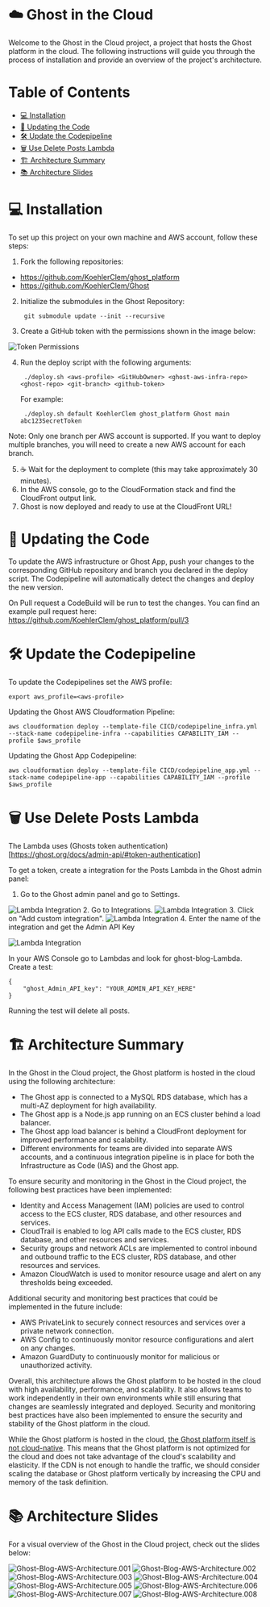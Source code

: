 # ☁️ Ghost in the Cloud

Welcome to the Ghost in the Cloud project, a project that hosts the Ghost platform in the cloud. The following instructions will guide you through the process of installation and provide an overview of the project's architecture.

# Table of Contents

- [💻 Installation](#-installation)
- [🔄 Updating the Code](#-updating-the-code)
- [🛠️ Update the Codepipeline](#️-update-the-codepipeline)
- [🗑️ Use Delete Posts Lambda](#️-use-delete-posts-lambda)
- [🏗️ Architecture Summary](#️-architecture-summary)
- [📚 Architecture Slides](#-architecture-slides)

# 💻 Installation

To set up this project on your own machine and AWS account, follow these steps:

1. Fork the following repositories:

- https://github.com/KoehlerClem/ghost_platform
- https://github.com/KoehlerClem/Ghost

2. Initialize the submodules in the Ghost Repository:

        git submodule update --init --recursive

3. Create a GitHub token with the permissions shown in the image below:

![Token Permissions](Documentation/TokenPermissions.png)

4. Run the deploy script with the following arguments:

        ./deploy.sh <aws-profile> <GitHubOwner> <ghost-aws-infra-repo> <ghost-repo> <git-branch> <github-token>
        
    For example: 
        
        ./deploy.sh default KoehlerClem ghost_platform Ghost main abc123SecretToken

Note: Only one branch per AWS account is supported. If you want to deploy multiple branches, you will need to create a new AWS account for each branch.

5. ☕️ Wait for the deployment to complete (this may take approximately 30 minutes).
6. In the AWS console, go to the CloudFormation stack and find the CloudFront output link.
7. Ghost is now deployed and ready to use at the CloudFront URL!

# 🔄 Updating the Code 

To update the AWS infrastructure or Ghost App, push your changes to the corresponding GitHub repository and branch you declared in the deploy script. The Codepipeline will automatically detect the changes and deploy the new version. 

On Pull request a CodeBuild will be run to test the changes. You can find an example pull request here: https://github.com/KoehlerClem/ghost_platform/pull/3

# 🛠️ Update the Codepipeline

To update the Codepipelines set the AWS profile:
    
    export aws_profile=<aws-profile>

Updating the Ghost AWS Cloudformation Pipeline:

    aws cloudformation deploy --template-file CICD/codepipeline_infra.yml --stack-name codepipeline-infra --capabilities CAPABILITY_IAM --profile $aws_profile

Updating the Ghost App Codepipeline:

    aws cloudformation deploy --template-file CICD/codepipeline_app.yml --stack-name codepipeline-app --capabilities CAPABILITY_IAM --profile $aws_profile
    

# 🗑️ Use Delete Posts Lambda

The Lambda uses (Ghosts token authentication)[https://ghost.org/docs/admin-api/#token-authentication]

To get a token, create a integration for the Posts Lambda in the Ghost admin panel:

1. Go to the Ghost admin panel and go to Settings.

![Lambda Integration](Documentation/integration1.png)
2. Go to Integrations.
![Lambda Integration](Documentation/integration2.png)
3. Click on "Add custom integration".
![Lambda Integration](Documentation/integration3.png)
4. Enter the name of the integration and get the Admin API Key

![Lambda Integration](Documentation/integration4.png)

In your AWS Console go to Lambdas and look for ghost-blog-Lambda. Create a test:

    { 
        "ghost_Admin_API_key": "YOUR_ADMIN_API_KEY_HERE" 
    }

Running the test will delete all posts.

# 🏗️ Architecture Summary

In the Ghost in the Cloud project, the Ghost platform is hosted in the cloud using the following architecture:

- The Ghost app is connected to a MySQL RDS database, which has a multi-AZ deployment for high availability.
- The Ghost app is a Node.js app running on an ECS cluster behind a load balancer.
- The Ghost app load balancer is behind a CloudFront deployment for improved performance and scalability.
- Different environments for teams are divided into separate AWS accounts, and a continuous integration pipeline is in place for both the Infrastructure as Code (IAS) and the Ghost app.

To ensure security and monitoring in the Ghost in the Cloud project, the following best practices have been implemented:

- Identity and Access Management (IAM) policies are used to control access to the ECS cluster, RDS database, and other resources and services.
- CloudTrail is enabled to log API calls made to the ECS cluster, RDS database, and other resources and services.
- Security groups and network ACLs are implemented to control inbound and outbound traffic to the ECS cluster, RDS database, and other resources and services.
- Amazon CloudWatch is used to monitor resource usage and alert on any thresholds being exceeded.

Additional security and monitoring best practices that could be implemented in the future include:

- AWS PrivateLink to securely connect resources and services over a private network connection.
- AWS Config to continuously monitor resource configurations and alert on any changes.
- Amazon GuardDuty to continuously monitor for malicious or unauthorized activity.

Overall, this architecture allows the Ghost platform to be hosted in the cloud with high availability, performance, and scalability. It also allows teams to work independently in their own environments while still ensuring that changes are seamlessly integrated and deployed. Security and monitoring best practices have also been implemented to ensure the security and stability of the Ghost platform in the cloud.

While the Ghost platform is hosted in the cloud, [the Ghost platform itself is not cloud-native](https://ghost.org/docs/faq/clustering-sharding-multi-server/). This means that the Ghost platform is not optimized for the cloud and does not take advantage of the cloud's scalability and elasticity. If the CDN is not enough to handle the traffic, we should consider scaling the database or Ghost platform vertically by increasing the CPU and memory of the task definition.

# 📚 Architecture Slides

For a visual overview of the Ghost in the Cloud project, check out the slides below:

![Ghost-Blog-AWS-Architecture.001](Documentation/Ghost-Blog-AWS-Architecture.001.png)
![Ghost-Blog-AWS-Architecture.002](Documentation/Ghost-Blog-AWS-Architecture.002.png)
![Ghost-Blog-AWS-Architecture.003](Documentation/Ghost-Blog-AWS-Architecture.003.png)
![Ghost-Blog-AWS-Architecture.004](Documentation/Ghost-Blog-AWS-Architecture.004.png)
![Ghost-Blog-AWS-Architecture.005](Documentation/Ghost-Blog-AWS-Architecture.005.png)
![Ghost-Blog-AWS-Architecture.006](Documentation/Ghost-Blog-AWS-Architecture.006.png)
![Ghost-Blog-AWS-Architecture.007](Documentation/Ghost-Blog-AWS-Architecture.007.png)
![Ghost-Blog-AWS-Architecture.008](Documentation/Ghost-Blog-AWS-Architecture.008.png)



